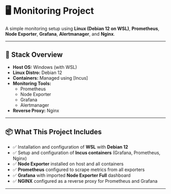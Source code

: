# 🖥️ Monitoring Project

A simple monitoring setup using **Linux (Debian 12 on WSL)**, **Prometheus**, **Node Exporter**, **Grafana**, **Alertmanager**, and **Nginx**.

---

## 🔧 Stack Overview

- **Host OS:** Windows (with WSL)
- **Linux Distro:** Debian 12
- **Containers:** Managed using [Incus]
- **Monitoring Tools:**
  - Prometheus
  - Node Exporter
  - Grafana 
  - Alertmanager
- **Reverse Proxy:** Nginx

---

## 📦 What This Project Includes

- ✅ Installation and configuration of **WSL** with **Debian 12**
- ✅ Setup and configuration of **Incus containers** (Grafana, Prometheus, Nginx)
- ✅ **Node Exporter** installed on host and all containers
- ✅ **Prometheus** configured to scrape metrics from all exporters
- ✅ **Grafana** with imported **Node Exporter Full** dashboard
- ✅ **NGINX** configured as a reverse proxy for Prometheus and Grafana

---